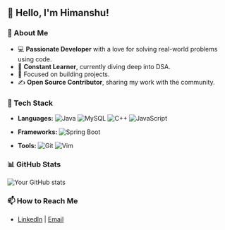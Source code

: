 ## 👋 Hello, I'm Himanshu!

### 🚀 About Me
- 💻 **Passionate Developer** with a love for solving real-world problems using code.
- 🌱 **Constant Learner**, currently diving deep into DSA.
- 🎯 Focused on building projects.
- ✍️ **Open Source Contributor**, sharing my work with the community.

### 🔧 Tech Stack
- **Languages:** ![Java](https://img.shields.io/badge/Java-ED8B00?style=for-the-badge&logo=java&logoColor=white) ![MySQL](https://img.shields.io/badge/MySQL-4479A1?style=for-the-badge&logo=mysql&logoColor=white) ![C++](https://img.shields.io/badge/C%2B%2B-00599C?style=for-the-badge&logo=c%2B%2B&logoColor=white) ![JavaScript](https://img.shields.io/badge/JavaScript-F7DF1E?style=for-the-badge&logo=javascript&logoColor=black)


- **Frameworks:** ![Spring Boot](https://img.shields.io/badge/Spring%20Boot-6DB33F?style=for-the-badge&logo=spring-boot&logoColor=white)
- **Tools:**  ![Git](https://img.shields.io/badge/Git-F05032?style=for-the-badge&logo=git&logoColor=white)
  ![Vim](https://img.shields.io/badge/Vim-019733?style=for-the-badge&logo=vim&logoColor=white)


### 📊 GitHub Stats
![Your GitHub stats](https://github-readme-stats.vercel.app/api?username=yourusername&show_icons=true&theme=radical)

### 📫 How to Reach Me
- [LinkedIn](https://www.linkedin.com/in/himanshu-kumar-4522b2297/) | [Email](himanshukumar7349820018@gmail.com)
